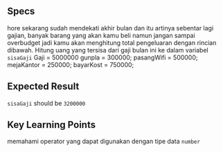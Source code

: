 ## Specs
hore sekarang sudah mendekati akhir bulan dan itu artinya sebentar lagi gajian, banyak barang yang akan kamu beli namun jangan sampai overbudget jadi kamu akan menghitung total pengeluaran dengan rincian dibawah. Hitung uang yang tersisa dari gaji bulan ini ke dalam variabel `sisaGaji`
Gaji = 5000000
gunpla = 300000;
pasangWifi = 500000;
mejaKantor = 250000;
bayarKost = 750000;

## Expected Result
`sisaGaji` should be `3200000`

## Key Learning Points
memahami operator yang dapat digunakan dengan tipe data `number`